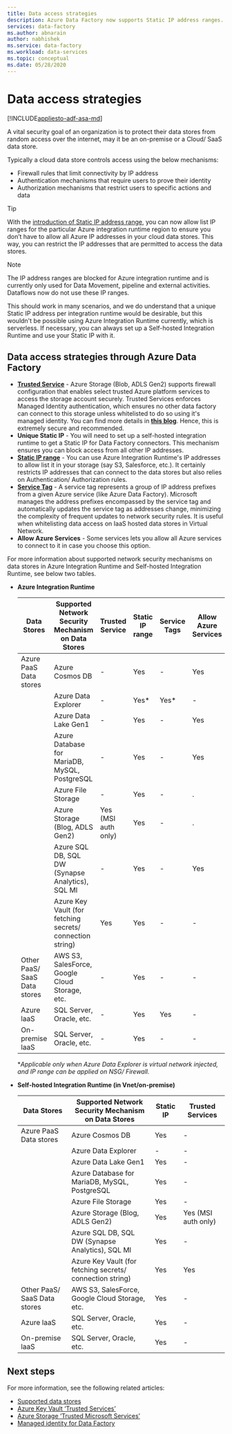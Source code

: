 ```yaml
---
title: Data access strategies
description: Azure Data Factory now supports Static IP address ranges.
services: data-factory
ms.author: abnarain
author: nabhishek
ms.service: data-factory
ms.workload: data-services
ms.topic: conceptual
ms.date: 05/28/2020
---
```


# Data access strategies

[!INCLUDE[appliesto-adf-asa-md](includes/appliesto-adf-asa-md.md)]

A vital security goal of an organization is to protect their data stores from random access over the internet, may it be an on-premise or a Cloud/ SaaS data store. 

Typically a cloud data store controls access using the below mechanisms:
* Firewall rules that limit connectivity by IP address
* Authentication mechanisms that require users to prove their identity
* Authorization mechanisms that restrict users to specific actions and data

> [!TIP]
> With the [introduction of Static IP address range](https://docs.microsoft.com/azure/data-factory/azure-integration-runtime-ip-addresses), you can now allow list IP ranges for the particular Azure integration runtime region to ensure you don’t have to allow all Azure IP addresses in your cloud data stores. This way, you can restrict the IP addresses that are permitted to access the data stores.

> [!NOTE] 
> The IP address ranges are blocked for Azure integration runtime and is currently only used for Data Movement, pipeline and external activities. Dataflows now do not use these IP ranges. 

This should work in many scenarios, and we do understand that a unique Static IP address per integration runtime would be desirable, but this wouldn't be possible using Azure Integration Runtime currently, which is serverless. If necessary, you can always set up a Self-hosted Integration Runtime and use your Static IP with it. 

## Data access strategies through Azure Data Factory

* **[Trusted Service](https://docs.microsoft.com/azure/storage/common/storage-network-security#exceptions)** - Azure Storage (Blob, ADLS Gen2) supports firewall configuration that enables select trusted Azure platform services to access the storage account securely. Trusted Services enforces Managed Identity authentication, which ensures no other data factory can connect to this storage unless whitelisted to do so using it's managed identity. You can find more details in **[this blog](https://techcommunity.microsoft.com/t5/azure-data-factory/data-factory-is-now-a-trusted-service-in-azure-storage-and-azure/ba-p/964993)**. Hence, this is extremely secure and recommended. 
* **Unique Static IP** - You will need to set up a self-hosted integration runtime to get a Static IP for Data Factory connectors. This mechanism ensures you can block access from all other IP addresses. 
* **[Static IP range](https://docs.microsoft.com/azure/data-factory/azure-integration-runtime-ip-addresses)** - You can use Azure Integration Runtime's IP addresses to allow list it in your storage (say S3, Salesforce, etc.). It certainly restricts IP addresses that can connect to the data stores but also relies on Authentication/ Authorization rules.
* **[Service Tag](https://docs.microsoft.com/azure/virtual-network/service-tags-overview)** - A service tag represents a group of IP address prefixes from a given Azure service (like Azure Data Factory). Microsoft manages the address prefixes encompassed by the service tag and automatically updates the service tag as addresses change, minimizing the complexity of frequent updates to network security rules. It is useful when whitelisting data access on IaaS hosted data stores in Virtual Network.
* **Allow Azure Services** - Some services lets you allow all Azure services to connect to it in case you choose this option. 

For more information about supported network security mechanisms on data stores in Azure Integration Runtime and Self-hosted Integration Runtime, see below two tables.  
* **Azure Integration Runtime**

    | Data Stores                  | Supported Network Security Mechanism on Data Stores         | Trusted Service     | Static IP range | Service Tags | Allow Azure Services |
    |------------------------------|-------------------------------------------------------------|---------------------|-----------------|--------------|----------------------|
    | Azure PaaS Data stores       | Azure Cosmos DB                                             | -                   | Yes             | -            | Yes                  |
    |                              | Azure Data Explorer                                         | -                   | Yes*            | Yes*         | -                    |
    |                              | Azure Data Lake Gen1                                        | -                   | Yes             | -            | Yes                  |
    |                              | Azure Database for MariaDB, MySQL, PostgreSQL               | -                   | Yes             | -            | Yes                  |
    |                              | Azure File Storage                                          | -                   | Yes             | -            | .                    |
    |                              | Azure Storage (Blog, ADLS Gen2)                             | Yes (MSI auth only) | Yes             | -            | .                    |
    |                              | Azure SQL DB, SQL DW (Synapse Analytics), SQL   Ml          | -                   | Yes             | -            | Yes                  |
    |                              | Azure Key Vault (for fetching secrets/   connection string) | Yes                 | Yes             | -            | -                    |
    | Other PaaS/ SaaS Data stores | AWS   S3, SalesForce, Google Cloud Storage, etc.            | -                   | Yes             | -            | -                    |
    | Azure laaS                   | SQL Server, Oracle,   etc.                                  | -                   | Yes             | Yes          | -                    |
    | On-premise laaS              | SQL Server, Oracle,   etc.                                  | -                   | Yes             | -            | -                    |
    
    **Applicable only when Azure Data Explorer is virtual network injected, and IP range can be applied on NSG/ Firewall.* 

* **Self-hosted Integration Runtime (in Vnet/on-premise)**
    
    | Data   Stores                  | Supported Network   Security Mechanism on Data Stores         | Static IP | Trusted   Services  |
    |--------------------------------|---------------------------------------------------------------|-----------|---------------------|
    | Azure PaaS   Data stores       | Azure Cosmos DB                                               | Yes       | -                   |
    |                                | Azure Data Explorer                                           | -         | -                   |
    |                                | Azure Data Lake Gen1                                          | Yes       | -                   |
    |                                | Azure Database for   MariaDB, MySQL, PostgreSQL               | Yes       | -                   |
    |                                | Azure File Storage                                            | Yes       | -                   |
    |                                | Azure Storage (Blog,   ADLS Gen2)                             | Yes       | Yes (MSI auth only) |
    |                                | Azure SQL DB, SQL DW   (Synapse Analytics), SQL   Ml          | Yes       | -                   |
    |                                | Azure Key Vault (for   fetching secrets/   connection string) | Yes       | Yes                 |
    | Other PaaS/   SaaS Data stores | AWS   S3, SalesForce, Google Cloud Storage, etc.              | Yes       | -                   |
    | Azure laaS                     | SQL Server,   Oracle,   etc.                                  | Yes       | -                   |
    | On-premise   laaS              | SQL Server,   Oracle,   etc.                                  | Yes       | -                   |    

## Next steps

For more information, see the following related articles:
* [Supported data stores](https://docs.microsoft.com/azure/data-factory/copy-activity-overview#supported-data-stores-and-formats)
* [Azure Key Vault ‘Trusted Services’](https://docs.microsoft.com/azure/key-vault/key-vault-overview-vnet-service-endpoints#trusted-services)
* [Azure Storage ‘Trusted Microsoft Services’](https://docs.microsoft.com/azure/storage/common/storage-network-security#trusted-microsoft-services)
* [Managed identity for Data Factory](https://docs.microsoft.com/azure/data-factory/data-factory-service-identity)
